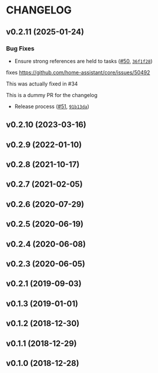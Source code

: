 # CHANGELOG


## v0.2.11 (2025-01-24)

### Bug Fixes

- Ensure strong references are held to tasks
  ([#50](https://github.com/Harmony-Libs/aioharmony/pull/50),
  [`36f1f28`](https://github.com/Harmony-Libs/aioharmony/commit/36f1f289431ad3efc26cb9611a091b3b8fbedac5))

fixes https://github.com/home-assistant/core/issues/50492

This was actually fixed in #34

This is a dummy PR for the changelog

- Release process ([#51](https://github.com/Harmony-Libs/aioharmony/pull/51),
  [`91b13da`](https://github.com/Harmony-Libs/aioharmony/commit/91b13dadbb5f8a215ef8b8c95a691b8382920024))


## v0.2.10 (2023-03-16)


## v0.2.9 (2022-01-10)


## v0.2.8 (2021-10-17)


## v0.2.7 (2021-02-05)


## v0.2.6 (2020-07-29)


## v0.2.5 (2020-06-19)


## v0.2.4 (2020-06-08)


## v0.2.3 (2020-06-05)


## v0.2.1 (2019-09-03)


## v0.1.3 (2019-01-01)


## v0.1.2 (2018-12-30)


## v0.1.1 (2018-12-29)


## v0.1.0 (2018-12-28)
